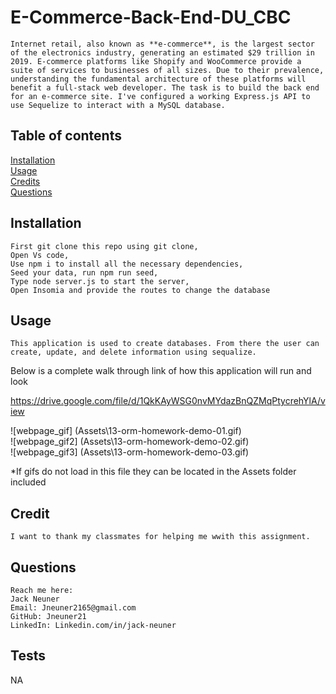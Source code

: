 # E-Commerce-Back-End-DU_CBC

    Internet retail, also known as **e-commerce**, is the largest sector of the electronics industry, generating an estimated $29 trillion in 2019. E-commerce platforms like Shopify and WooCommerce provide a suite of services to businesses of all sizes. Due to their prevalence, understanding the fundamental architecture of these platforms will benefit a full-stack web developer. The task is to build the back end for an e-commerce site. I've configured a working Express.js API to use Sequelize to interact with a MySQL database.

## Table of contents

[Installation](#installation)  
[Usage](#usage)  
[Credits](#credits)  
[Questions](#Questions)

## Installation

    First git clone this repo using git clone,  
    Open Vs code,
    Use npm i to install all the necessary dependencies,  
    Seed your data, run npm run seed,  
    Type node server.js to start the server,  
    Open Insomia and provide the routes to change the database

## Usage

    This application is used to create databases. From there the user can create, update, and delete information using sequalize.

Below is a complete walk through link of how this application will run and look

https://drive.google.com/file/d/1QkKAyWSG0nvMYdazBnQZMqPtycrehYlA/view

![webpage_gif] (Assets\13-orm-homework-demo-01.gif)  
![webpage_gif2] (Assets\13-orm-homework-demo-02.gif)  
![webpage_gif3] (Assets\13-orm-homework-demo-03.gif)

*If gifs do not load in this file they can be located in the Assets folder included


## Credit

    I want to thank my classmates for helping me wwith this assignment.

## Questions

    Reach me here:  
    Jack Neuner  
    Email: Jneuner2165@gmail.com  
    GitHub: Jneuner21  
    LinkedIn: Linkedin.com/in/jack-neuner

## Tests

NA

